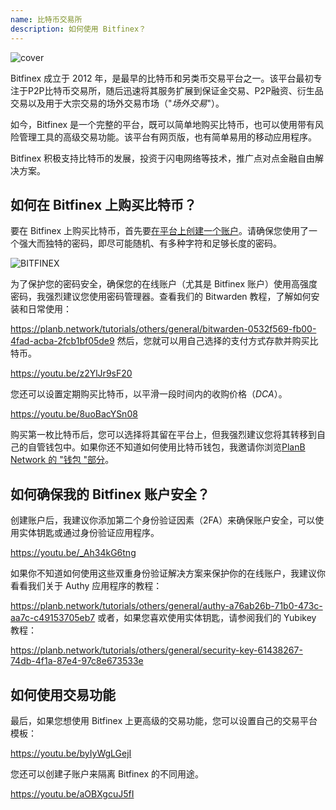 ```yaml
---
name: 比特币交易所
description: 如何使用 Bitfinex？
---
```

![cover](assets/cover.webp)

Bitfinex 成立于 2012 年，是最早的比特币和另类币交易平台之一。该平台最初专注于P2P比特币交易所，随后迅速将其服务扩展到保证金交易、P2P融资、衍生品交易以及用于大宗交易的场外交易市场（"*场外交易*"）。

如今，Bitfinex 是一个完整的平台，既可以简单地购买比特币，也可以使用带有风险管理工具的高级交易功能。该平台有网页版，也有简单易用的移动应用程序。

Bitfinex 积极支持比特币的发展，投资于闪电网络等技术，推广点对点金融自由解决方案。

## 如何在 Bitfinex 上购买比特币？

要在 Bitfinex 上购买比特币，首先要[在平台上创建一个账户](https://www.bitfinex.com/sign-up/)。请确保您使用了一个强大而独特的密码，即尽可能随机、有多种字符和足够长度的密码。

![BITFINEX](assets/notext/01.webp)

为了保护您的密码安全，确保您的在线账户（尤其是 Bitfinex 账户）使用高强度密码，我强烈建议您使用密码管理器。查看我们的 Bitwarden 教程，了解如何安装和日常使用：

https://planb.network/tutorials/others/general/bitwarden-0532f569-fb00-4fad-acba-2fcb1bf05de9
然后，您就可以用自己选择的支付方式存款并购买比特币。

https://youtu.be/z2YlJr9sF20

您还可以设置定期购买比特币，以平滑一段时间内的收购价格（*DCA*）。

https://youtu.be/8uoBacYSn08

购买第一枚比特币后，您可以选择将其留在平台上，但我强烈建议您将其转移到自己的自管钱包中。如果你还不知道如何使用比特币钱包，我邀请你浏览[PlanB Network 的 "钱包 "部分](https://planb.network/tutorials/wallet)。

## 如何确保我的 Bitfinex 账户安全？

创建账户后，我建议你添加第二个身份验证因素（2FA）来确保账户安全，可以使用实体钥匙或通过身份验证应用程序。

https://youtu.be/_Ah34kG6tng

如果你不知道如何使用这些双重身份验证解决方案来保护你的在线账户，我建议你看看我们关于 Authy 应用程序的教程：

https://planb.network/tutorials/others/general/authy-a76ab26b-71b0-473c-aa7c-c49153705eb7
或者，如果您喜欢使用实体钥匙，请参阅我们的 Yubikey 教程：

https://planb.network/tutorials/others/general/security-key-61438267-74db-4f1a-87e4-97c8e673533e
## 如何使用交易功能

最后，如果您想使用 Bitfinex 上更高级的交易功能，您可以设置自己的交易平台模板：

https://youtu.be/byIyWgLGejI

您还可以创建子账户来隔离 Bitfinex 的不同用途。

https://youtu.be/aOBXgcuJ5fI